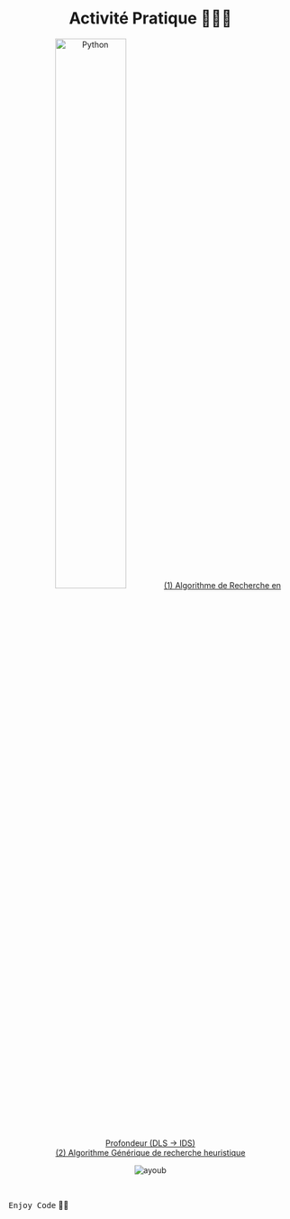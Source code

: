<div align="center">
  
  # Activité Pratique 👨🏻‍💻
  <img src="https://uploads-ssl.webflow.com/60ec34540d013784844d2ee2/61d42d538aec6733243470a7_Python-logo.png" width="50%" height="50%" alt="Python">

<a href="https://github.com/Ayoub-etoullali/Activites-Pratiques-IA/tree/main/Algorithme%20de%20Recherche%20en%20Profondeur%20(Deepening%20Search)">
  (1) Algorithme de Recherche en Profondeur (DLS -> IDS) </a> <br>
<a href="https://github.com/Ayoub-etoullali/Activites-Pratiques-IA/tree/main/Algorithme%20G%C3%A9n%C3%A9rique%20de%20recherche%20heuristique">
  (2) Algorithme Générique de recherche heuristique </a>

  <br>

  ![ayoub](https://user-images.githubusercontent.com/92756846/220727344-dbb21e84-4584-4055-bde5-a3c90a64a618.jpg)
  
</div>

<br>
  
<kbd>Enjoy Code</kbd> 👨‍💻
